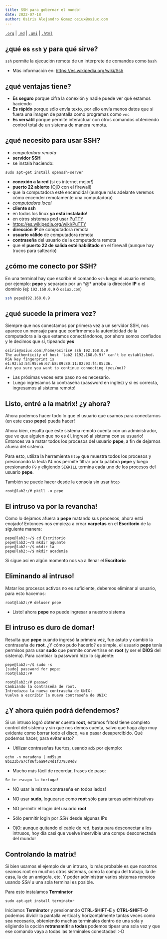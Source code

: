 ```yaml
---
title: SSH para gobernar el mundo!
date: 2022-07-18
author: Osiris Alejandro Gomez osiux@osiux.com
---
```


[`.org`](https://gitlab.com/osiux/osiux.gitlab.io/-/raw/master/ssh-para-gobernar-el-mundo.org) |
[`.md`](https://gitlab.com/osiux/osiux.gitlab.io/-/raw/master/ssh-para-gobernar-el-mundo.md) |
[`.gmi`](gemini://gmi.osiux.com/ssh-para-gobernar-el-mundo.gmi) |
[`.html`](https://osiux.gitlab.io/ssh-para-gobernar-el-mundo.html)

## ¿qué es `ssh` y para qué sirve?

`ssh` permite la ejecución remota de un intérprete de comandos como
`bash`

-   Más información en: <https://es.wikipedia.org/wiki/Ssh>

## ¿qué ventajas tiene?

-   **Es seguro** porque cifra la conexión y nadie puede ver qué estamos
haciendo
-   **Es rápido** porque sólo envía texto, por ello envía menos datos
que si fuera una imagen de pantalla como programas como `vnc`
-   **Es versátil** porque permite interactuar con otros comandos
obteniendo control total de un sistema de manera remota.

## ¿qué necesito para usar SSH?

-   *computadora remota*
-   **servidor SSH**
-   se instala haciendo:

``` {.example}
sudo apt-get install openssh-server
```
-   **conexión a la red** (si es internet mejor!)
-   **puerto 22 abierto** (OjO con el firewall)
-   que la computadora esté encendida! (aunque más adelante veremos
cómo encender remotamente una computadora)
-   *computadora local*
-   **cliente ssh**
-   en todos los linux **ya está instalado**!
-   en otros sistemas pod usar
[PuTTY](https://es.wikipedia.org/wiki/PuTTY)
-   <https://es.wikipedia.org/wiki/PuTTY>
-   **dirección IP** de computadora remota
-   **usuario válido** de computadora remota
-   **contraseña** del usuario de la computadora remota
-   que el **puerto 22 de salida esté habilitado** en el firewall
(aunque hay trucos para saltearlo)

## ¿cómo me conecto por SSH?

En una terminal hay que escribir el comando `ssh` luego el usuario
remoto, por ejemplo: **pepe** y separado por un \*@* arroba la dirección
**IP** o el dominio (ej: `192.168.0.9` ó `osiux.com`)

``` {.bash org-language="sh"}
ssh pepe@192.168.0.9
```

## ¿qué sucede la primera vez?

Siempre que nos conectamos por primera vez a un servidor SSH, nos
aparece un mensaje para que confirmemos la autenticidad de la
computadora a la que estamos conectándonos, por ahora somos confiados y
le decimos que sí, tipeando **yes**

``` {.example}
osiris@osiux.com:/home/osiris# ssh 192.168.0.9
The authenticity of host 'lab2 (192.168.0.9)' can't be established.
RSA key fingerprint is e1:92:a3:54:95:e6:67:b8:89:80:11:02:93:f4:05:36.
Are you sure you want to continue connecting (yes/no)?
```

-   Las próximas veces este paso no es necesario.
-   Luego ingresamos la contraseña (password en inglés) y si es
correcta, ingresamos al sistema remoto!

## Listo, entré a la matrix! ¿y ahora?

Ahora podemos hacer todo lo que el usuario que usamos para conectarnos
(en este caso **pepe**) pueda hacer!

Ahora bien, resulta que este sistema remoto cuenta con un administrador,
que ve que alguien que no es él, ingresó al sistema con su usuario!
Entonces va a matar todos los procesos del usuario **pepe**, a fin de
dejarnos afuera del sistema.

Para esto, utiliza la herramienta `htop` que muestra todos los procesos
y presionando la tecla `F4` nos permite filtrar por la palabra **pepe**
y luego presionando `F9` y eligiendo `SIGKILL` termina cada uno de los
procesos del usuario **pepe**.

También se puede hacer desde la consola sin usar `htop`

``` {.example}
root@lab2:/# pkill -u pepe
```

## El intruso va por la revancha!

Como lo dejamos afuera a **pepe** matando sus procesos, ahora está
enojado! Entonces nos empieza a crear **carpetas** en el **Escritorio**
de la siguiente manera:

``` {.example}
pepe@lab2:~/$ cd Escritorio
pepe@lab2:~/$ mkdir aguante
pepe@lab2:~/$ mkdir la
pepe@lab2:~/$ mkdir academia
```

Si sigue así en algún momento nos va a llenar el **Escritorio**

## Eliminando al intruso!

Matar los procesos activos no es suficiente, debemos eliminar al
usuario, para esto hacemos:

``` {.example}
root@lab2:/# deluser pepe
```

-   Listo! ahora **pepe** no puede ingresar a nuestro sistema

## El intruso es duro de domar!

Resulta que **pepe** cuando ingresó la primera vez, fue astuto y cambió
la contraseña de **root**. ¿Y cómo pudo hacerlo? es simple, el usuario
**pepe** tenía permisos para usar **sudo** que permite convertirse en
**root** (y ser el **DIOS** del sistema). Para cambiar la password hizo
lo siguiente:

``` {.example}
pepe@lab2:~/$ sudo -s
[sudo] password for pepe:
root@lab2:/#

root@lab2:/# passwd
Cambiando la contraseña de root.
Introduzca la nueva contraseña de UNIX:
Vuelva a escribir la nueva contraseña de UNIX:
```

## ¿Y ahora quién podrá defendernos?

Si un intruso logró obtener cuenta **root**, estamos fritos! tiene
completo control del sistema y sin que nos demos cuenta, salvo que haga
algo muy evidente como borrar todo el disco, va a pasar desapercibido.
Qué podemos hacer, para evitar esto?

-   Utilizar contraseñas fuertes, usando `md5` por ejemplo:

``` {.example}
echo -n maradona | md5sum
8b123b7a7cf86f5aa9424d1f379384d8
```

-   Mucho más fácil de recordar, frases de paso:

``` {.example}
Se te escapo la tortuga!
```

-   NO usar la misma contraseña en todos lados!

-   NO usar **sudo**, loguearse como **root** sólo para tareas
administrativas

-   NO permitir el login del usuario **root**

-   Sólo permitir login por *SSH* desde algunas IPs

-   OjO: aunque quitando el cable de red, basta para desconectar a los
intrusos, hoy día casi que vuelve inservible una compu desconectada
del mundo!

## Controlando la matrix!

Si bien usamos el ejemplo de un intruso, lo más probable es que nosotros
seamos root en muchos otros sistemas, como la compu del trabajo, la de
casa, la de un amigo/a, etc. Y poder administrar varios sistemas remotos
usando *SSH* u una sola terminal es posible.

Para esto instalamos **Terminator**

``` {.example}
sudo apt-get install terminator
```

Iniciamos **Terminator** y presionando **CTRL-SHIFT-E** y
**CTRL-SHIFT-O** podemos dividir la pantalla vertical y horizontalmente
tantas veces como sea necesario, obteniendo muchas terminales dentro de
una sola y eligiendo la opción **retransmitir a todas** podemos tipear
una sola vez y que ese comando vaya a todas las terminales conectadas!
:-D
